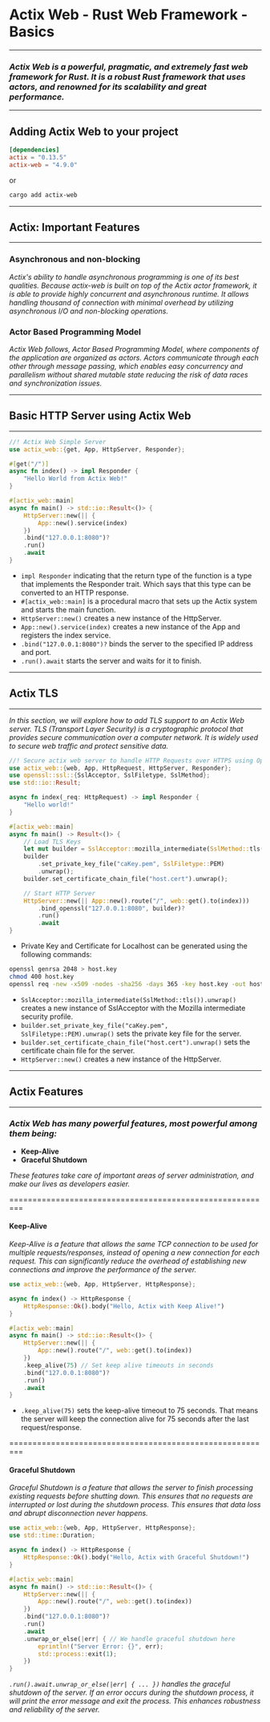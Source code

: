 # Actix Web - Rust Web Framework - Basics

---
### _Actix Web is a powerful, pragmatic, and extremely fast web framework for Rust. It is a robust Rust framework that uses actors, and renowned for its scalability and great performance._

---
## Adding Actix Web to your project
```toml
[dependencies]
actix = "0.13.5"
actix-web = "4.9.0"
```
or
```bash
cargo add actix-web
```
---
## Actix: Important Features
---
### Asynchronous and non-blocking
_Actix's ability to handle asynchronous programming is one of its best qualities. Because actix-web is built on top of the Actix actor framework, it is able to provide highly concurrent and asynchronous runtime. It allows handling thousand of connection with minimal overhead by utilizing asynchronous I/O and non-blocking operations._

### Actor Based Programming Model
_Actix Web follows, Actor Based Programming Model, where components of the application are organized as actors. Actors communicate through each other through message passing, which enables easy concurrency and parallelism without shared mutable state reducing the risk of data races and synchronization issues._

---

## Basic HTTP Server using Actix Web
---

```rust
//! Actix Web Simple Server
use actix_web::{get, App, HttpServer, Responder};

#[get("/")]
async fn index() -> impl Responder {
    "Hello World from Actix Web!"
}

#[actix_web::main]
async fn main() -> std::io::Result<()> {
    HttpServer::new(|| {
        App::new().service(index)
    })
    .bind("127.0.0.1:8080")?
    .run()
    .await
}
```
- `impl Responder` indicating that the return type of the function is a type that implements the Responder trait. Which says that this type can be converted to an HTTP response.
- `#[actix_web::main]` is a procedural macro that sets up the Actix system and starts the main function.
- `HttpServer::new()` creates a new instance of the HttpServer.
- `App::new().service(index)` creates a new instance of the App and registers the index service.
- `.bind("127.0.0.1:8080")?` binds the server to the specified IP address and port.
- `.run().await` starts the server and waits for it to finish.

---
## Actix TLS
---
_In this section, we will explore how to add TLS support to an Actix Web server. TLS (Transport Layer Security) is a cryptographic protocol that provides secure communication over a computer network. It is widely used to secure web traffic and protect sensitive data._

```rust
//! Secure actix web server to handle HTTP Requests over HTTPS using OpenSSL for TLS encryption.
use actix_web::{web, App, HttpRequest, HttpServer, Responder};
use openssl::ssl::{SslAcceptor, SslFiletype, SslMethod};
use std::io::Result;

async fn index(_req: HttpRequest) -> impl Responder {
    "Hello world!"
}

#[actix_web::main]
async fn main() -> Result<()> {
    // Load TLS Keys
    let mut builder = SslAcceptor::mozilla_intermediate(SslMethod::tls()).unwrap();
    builder
        .set_private_key_file("caKey.pem", SslFiletype::PEM)
        .unwrap();
    builder.set_certificate_chain_file("host.cert").unwrap();

    // Start HTTP Server
    HttpServer::new(|| App::new().route("/", web::get().to(index)))
        .bind_openssl("127.0.0.1:8080", builder)?
        .run()
        .await
}
```
- Private Key and Certificate for Localhost can be generated using the following commands:
```bash
openssl genrsa 2048 > host.key
chmod 400 host.key
openssl req -new -x509 -nodes -sha256 -days 365 -key host.key -out host.cert
```
- `SslAcceptor::mozilla_intermediate(SslMethod::tls()).unwrap()` creates a new instance of SslAcceptor with the Mozilla intermediate security profile.
- `builder.set_private_key_file("caKey.pem", SslFiletype::PEM).unwrap()` sets the private key file for the server.
- `builder.set_certificate_chain_file("host.cert").unwrap()` sets the certificate chain file for the server.
- `HttpServer::new()` creates a new instance of the HttpServer.

---
## Actix Features
---
### _Actix Web has many powerful features, most powerful among them being:_

- **Keep-Alive**
- **Graceful Shutdown**

_These features take care of important areas of server administration, and make our lives as developers easier._

=========================================================
#### Keep-Alive
_Keep-Alive is a feature that allows the same TCP connection to be used for multiple requests/responses, instead of opening a new connection for each request. This can significantly reduce the overhead of establishing new connections and improve the performance of the server._
```rust
use actix_web::{web, App, HttpServer, HttpResponse};

async fn index() -> HttpResponse {
    HttpResponse::Ok().body("Hello, Actix with Keep Alive!")
}

#[actix_web::main]
async fn main() -> std::io::Result<()> {
    HttpServer::new(|| {
        App::new().route("/", web::get().to(index))
    })
    .keep_alive(75) // Set keep alive timeouts in seconds
    .bind("127.0.0.1:8080")?
    .run()
    .await
}
```
- `.keep_alive(75)` sets the keep-alive timeout to 75 seconds. That means the server will keep the connection alive for 75 seconds after the last request/response.

=========================================================
#### Graceful Shutdown
_Graceful Shutdown is a feature that allows the server to finish processing existing requests before shutting down. This ensures that no requests are interrupted or lost during the shutdown process. This ensures that data loss and abrupt disconnection never happens._
```rust
use actix_web::{web, App, HttpServer, HttpResponse};
use std::time::Duration;

async fn index() -> HttpResponse {
    HttpResponse::Ok().body("Hello, Actix with Graceful Shutdown!")
}

#[actix_web::main]
async fn main() -> std::io::Result<()> {
    HttpServer::new(|| {
        App::new().route("/", web::get().to(index))
    })
    .bind("127.0.0.1:8080")?
    .run()
    .await
    .unwrap_or_else(|err| { // We handle graceful shutdown here
        eprintln!("Server Error: {}", err);
        std::process::exit(1);
    })
}
```
_`.run().await.unwrap_or_else(|err| { ... })` handles the graceful shutdown of the server. If an error occurs during the shutdown process, it will print the error message and exit the process. This enhances robustness and reliability of the server._